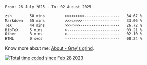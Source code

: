 <!--START_SECTION:waka-->

```txt
From: 26 July 2025 - To: 02 August 2025

zsh        58 mins         >>>>>>>>>----------------   34.67 %
Markdown   55 mins         >>>>>>>>-----------------   33.06 %
TeX        44 mins         >>>>>>>------------------   26.72 %
BibTeX     5 mins          >------------------------   03.21 %
Other      3 mins          >------------------------   02.10 %
HTML       0 secs          -------------------------   00.24 %
```

<!--END_SECTION:waka-->

<!-- [![grayxu's github stats](https://github-readme-stats.vercel.app/api?username=grayxu&count_private=true&show_icons=true)](https://github.com/grayxu) -->

Know more about me: [About - Gray's grind](https://www.grayxu.cn/).
<p align="left">
  <a href="https://wakatime.com/@c69eb31e-43a1-463f-8968-c3449e386f57"><img src="https://wakatime.com/badge/user/c69eb31e-43a1-463f-8968-c3449e386f57.svg" title="Total time coded since Feb 28 2023" /></a>
</p>

